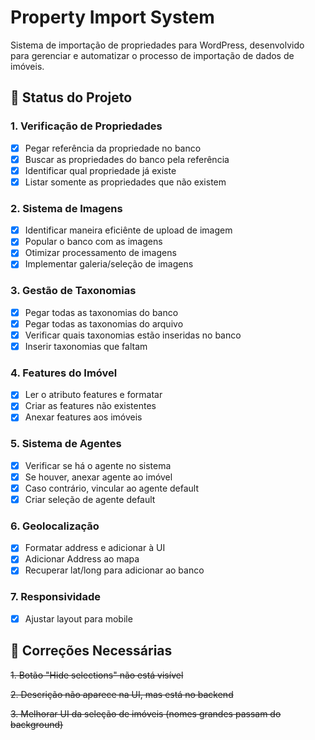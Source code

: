 # Property Import System

Sistema de importação de propriedades para WordPress, desenvolvido para gerenciar e automatizar o processo de importação de dados de imóveis.

## 🚀 Status do Projeto

### 1. Verificação de Propriedades
- [x] Pegar referência da propriedade no banco
- [x] Buscar as propriedades do banco pela referência
- [x] Identificar qual propriedade já existe
- [x] Listar somente as propriedades que não existem

### 2. Sistema de Imagens
- [x] Identificar maneira eficiênte de upload de imagem
- [x] Popular o banco com as imagens
- [x] Otimizar processamento de imagens
- [x] Implementar galeria/seleção de imagens

### 3. Gestão de Taxonomias
- [x] Pegar todas as taxonomias do banco
- [x] Pegar todas as taxonomias do arquivo
- [x] Verificar quais taxonomias estão inseridas no banco
- [x] Inserir taxonomias que faltam

### 4. Features do Imóvel
- [x] Ler o atributo features e formatar
- [x] Criar as features não existentes
- [x] Anexar features aos imóveis

### 5. Sistema de Agentes
- [x] Verificar se há o agente no sistema
- [x] Se houver, anexar agente ao imóvel
- [x] Caso contrário, vincular ao agente default
- [x] Criar seleção de agente default

### 6. Geolocalização
- [x] Formatar address e adicionar à UI
- [x] Adicionar Address ao mapa
- [x] Recuperar lat/long para adicionar ao banco

### 7. Responsividade
- [x] Ajustar layout para mobile

## 🐛 Correções Necessárias

<s>1. Botão "Hide selections" não está visível</s>

<s>2. Descrição não aparece na UI, mas está no backend</s>

<s>3. Melhorar UI da seleção de imóveis (nomes grandes passam do background)</s>

